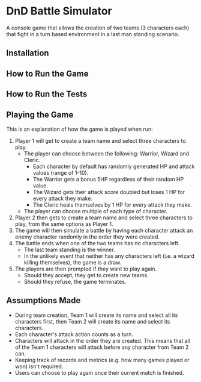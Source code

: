 # DnD Battle Simulator

A console game that allows the creation of two teams (3 characters each) that fight in a turn based environment in a last man standing scenario.

## Installation

## How to Run the Game

## How to Run the Tests

## Playing the Game
This is an explanation of how the game is played when run:
1. Player 1 will get to create a team name and select three characters to play.
    - The player can choose between the following: Warrior, Wizard and Cleric.
        - Each character by default has randomly generated HP and attack values (range of 1-10).
        - The Warrior gets a bonus 5HP regardless of their random HP value.
        - The Wizard gets their attack score doubled but loses 1 HP for every attack they make.
        - The Cleric heals themselves by 1 HP for every attack they make.
    - The player can choose multiple of each type of character.
2. Player 2 then gets to create a team name and select three characters to play, from the same options as Player 1.
3. The game will then simulate a battle by having each character attack an enemy character randomly in the order they were created.
4. The battle ends when one of the two teams has no characters left.
    - The last team standing is the winner.
    - In the unlikely event that neither has any characters left (i.e. a wizard killing themselves), the game is a draw.
5. The players are then prompted if they want to play again.
    - Should they accept, they get to create new teams.
    - Should they refuse, the game terminates.

## Assumptions Made
- During team creation, Team 1 will create its name and select all its characters first, then Team 2 will create its name and select its characters.
- Each character's attack action counts as a turn.
- Characters will attack in the order they are created. This means that all of the Team 1 characters will attack before any character from Team 2 can.
- Keeping track of records and metrics (e.g. how many games played or won) isn't required.
- Users can choose to play again once their current match is finished.